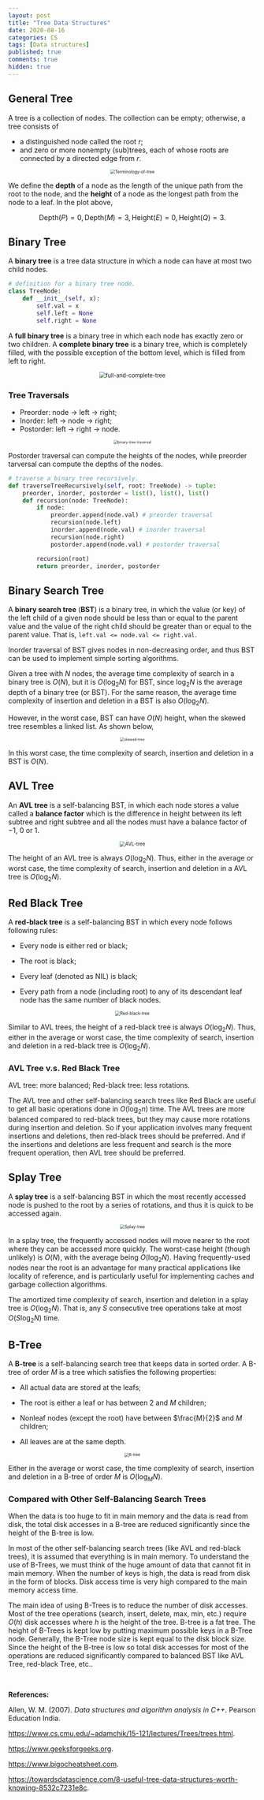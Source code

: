 ```yaml
---
layout: post
title: "Tree Data Structures"
date: 2020-08-16
categories: CS
tags: [Data structures]
published: true
comments: true
hidden: true
---
```


## General Tree

A tree is a collection of nodes. The collection can be empty; otherwise, a tree consists of

- a distinguished node called the root $r$; 
- and zero or more nonempty (sub)trees, each of whose roots are connected by a directed edge from $r$. 

<div style="text-align: center"> <img src="../../../images/data-structures-and-algorithms/posts/2020-08-16-tree-data-structures/terminology-of-tree.png" alt="Terminology-of-tree" style="zoom:60%;" /> </div>

We define the **depth** of a node as the length of the unique path from the root to the node, and the **height** of a node as the longest path from the node to a leaf. In the plot above, 

$$
\text{Depth}(P)=0, \text{Depth}(M)=3, \text{Height}(E)=0, \text{Height}(Q)=3.
$$

## Binary Tree

A **binary tree** is a tree data structure in which a node can have at most two child nodes.

```python
# definition for a binary tree node.
class TreeNode:
    def __init__(self, x):
        self.val = x
        self.left = None
        self.right = None
```

A **full binary tree** is a binary tree in which each node has exactly zero or two children. A **complete binary tree** is a binary tree, which is completely filled, with the possible exception of the bottom level, which is filled from left to right. 

<div style="text-align: center"> <img src="../../../images/data-structures-and-algorithms/posts/2020-08-16-tree-data-structures/full-and-complete-tree.bmp" alt="full-and-complete-tree" style="zoom: 80%;" /> </div>

### Tree Traversals

- Preorder: node -> left -> right;
- Inorder: left -> node -> right;
- Postorder: left -> right -> node.

<div style="text-align: center"> <img src="../../../images/data-structures-and-algorithms/posts/2020-08-16-tree-data-structures/binary-tree-traversal.png" alt="binary-tree-traversal" style="zoom:50%;" /> </div>

Postorder traversal can compute the heights of the nodes, while preorder tarversal can compute the depths of the nodes. 

```python
# traverse a binary tree recursively.
def traverseTreeRecursively(self, root: TreeNode) -> tuple:
    preorder, inorder, postorder = list(), list(), list()
    def recursion(node: TreeNode):
        if node:
            preorder.append(node.val) # preorder traversal
            recursion(node.left)
            inorder.append(node.val) # inorder traversal
            recursion(node.right)
            postorder.append(node.val) # postorder traversal

        recursion(root)
        return preorder, inorder, postorder
```

## Binary Search Tree

A **binary search tree** (**BST**) is a binary tree, in which the value (or key) of the left child of a given node should be less than or equal to the parent value and the value of the right child should be greater than or equal to the parent value. That is, `left.val <= node.val <= right.val`.

Inorder traversal of BST gives nodes in non-decreasing order, and thus BST can be used to implement simple sorting algorithms. 

Given a tree with $N$ nodes, the average time complexity of search in a binary tree is $O(N)$, but it is $O(\log_2N)$ for BST, since $\log_2N$ is the average depth of a binary tree (or BST). For the same reason, the average time complexity of insertion and deletion in a BST is also $O(\log_2N)$.

However, in the worst case, BST can have $O(N)$ height, when the skewed tree resembles a linked list. As shown below, 

<div style="text-align: center"> <img src="../../../images/data-structures-and-algorithms/posts/2020-08-16-tree-data-structures/skewed-tree.webp" alt="skewed-tree" style="zoom: 50%;" /> </div>

In this worst case, the time complexity of search, insertion and deletion in a BST is $O(N)$.

## AVL Tree

An **AVL tree** is a self-balancing BST, in which each node stores a value called a **balance factor** which is the difference in height between its left subtree and right subtree and all the nodes must have a balance factor of $-1$, $0$ or $1$.

<div style="text-align: center"> <img src="../../../images/data-structures-and-algorithms/posts/2020-08-16-tree-data-structures/AVL-tree.jpg" alt="AVL-tree" style="zoom:70%;" /> </div>

The height of an AVL tree is always $O(\log_2 N)$. Thus, either in the average or worst case, the time complexity of search, insertion and deletion in a AVL tree is $O(\log_2N)$. 

## Red Black Tree

A **red-black tree** is a self-balancing BST in which every node follows following rules:

- Every node is either red or black;

- The root is black;

- Every leaf (denoted as NIL) is black;

- Every path from a node (including root) to any of its descendant leaf node has the same number of black nodes. 

<div style="text-align: center"> <img src="../../../images/data-structures-and-algorithms/posts/2020-08-16-tree-data-structures/red-black.png" alt="Red-black-tree" style="zoom: 60%;" /> </div>

Similar to AVL trees, the height of a red-black tree is always $O(\log_2 N)$. Thus, either in the average or worst case, the time complexity of search, insertion and deletion in a red-black tree is $O(\log_2N)$.  

### AVL Tree v.s. Red Black Tree

AVL tree: more balanced; Red-black tree: less rotations.

The AVL tree and other self-balancing search trees like Red Black are useful to get all basic operations done in $O(\log_2 n)$ time. The AVL trees are more balanced compared to red-black trees, but they may cause more rotations during insertion and deletion. So if your application involves many frequent insertions and deletions, then red-black trees should be preferred. And if the insertions and deletions are less frequent and search is the more frequent operation, then AVL tree should be preferred. 

## Splay Tree

A **splay tree** is a self-balancing BST in which the most recently accessed node is pushed to the root by a series of rotations, and thus it is quick to be accessed again. 

<div style="text-align: center"> <img src="../../../images/data-structures-and-algorithms/posts/2020-08-16-tree-data-structures/splay-tree.png" alt="Splay-tree" style="zoom: 60%;" /> </div>

In a splay tree, the frequently accessed nodes will move nearer to the root where they can be accessed more quickly. The worst-case height (though unlikely) is $O(N)$, with the average being $O(\log_2N)$. Having frequently-used nodes near the root is an advantage for many practical applications like locality of reference, and is particularly useful for implementing  caches and garbage collection algorithms.

The amortized time complexity of search, insertion and deletion in a splay tree is $O(\log_2N)$. That is, any $S$ consecutive tree operations take at most $O(S \log_2 N)$ time. 

## B-Tree 

A **B-tree** is a self-balancing search tree that keeps data in sorted order. A B-tree of order $M$ is a tree which satisfies the following properties: 

- All actual data are stored at the leafs;

- The root is either a leaf or has between $2$ and $M$ children; 

- Nonleaf nodes (except the root) have between $\frac{M}{2}$ and $M$ children;

- All leaves are at the same depth. 

<div style="text-align: center"> <img src="../../../images/data-structures-and-algorithms/posts/2020-08-16-tree-data-structures/B-tree.png" alt="B-tree" style="zoom:55%;" /> </div>

Either in the average or worst case, the time complexity of search, insertion and deletion in a B-tree of order $M$ is $O(\log_MN)$. 

### Compared with Other Self-Balancing Search Trees

When the data is too huge to fit in main memory and the data is read from disk, the total disk accesses in a B-tree are reduced significantly since the height of the B-tree is low. 

In most of the other self-balancing search trees (like AVL and red-black trees), it is assumed that everything is in main memory. To understand the use of B-Trees, we must think of the huge amount of data that cannot fit in main memory. When the number of keys is high, the data is read from disk in the form of blocks. Disk access time is very high compared to the main memory access time. 

The main idea of using B-Trees is to reduce the number of disk accesses. Most of the tree operations (search, insert, delete, max, min, etc.) require $O(h)$ disk accesses where $h$ is the height of the tree. B-tree is a fat tree. The height of B-Trees is kept low by putting maximum possible keys in a B-Tree node. Generally, the B-Tree node size is kept equal to the disk block size. Since the height of the B-tree is low so total disk accesses for most of the operations are reduced significantly compared to balanced BST like AVL Tree, red-black Tree, etc..

<br>

**References:**

Allen, W. M. (2007). *Data structures and algorithm analysis in C++*. Pearson Education India.

https://www.cs.cmu.edu/~adamchik/15-121/lectures/Trees/trees.html.

https://www.geeksforgeeks.org.

https://www.bigocheatsheet.com.

https://towardsdatascience.com/8-useful-tree-data-structures-worth-knowing-8532c7231e8c.